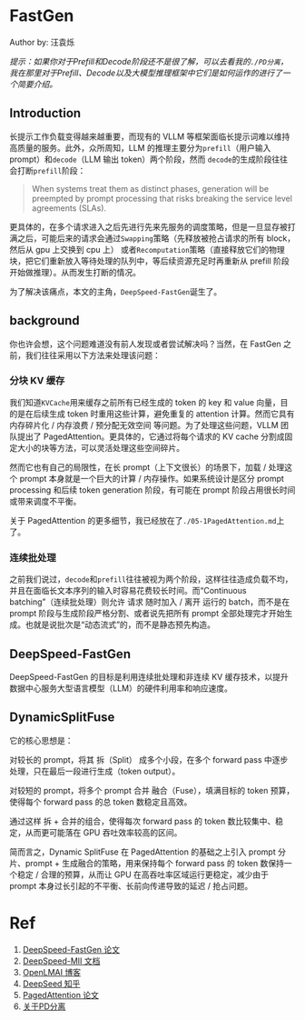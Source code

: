 # FastGen
Author by: 汪袁烁


*提示：如果你对于Prefill和Decode阶段还不是很了解，可以去看我的`./PD分离`，我在那里对于Prefill、Decode以及大模型推理框架中它们是如何运作的进行了一个简要介绍。*

## Introduction

长提示工作负载变得越来越重要，而现有的 VLLM 等框架面临长提示词难以维持高质量的服务。此外，众所周知，LLM 的推理主要分为`prefill`（用户输入 prompt）和`decode`（LLM 输出 token）两个阶段，然而 `decode`的生成阶段往往会打断`prefill`阶段：

>When systems treat them as distinct
>phases, generation will be preempted by prompt processing that risks breaking the service level
>agreements (SLAs).

更具体的，在多个请求进入之后先进行先来先服务的调度策略，但是一旦显存被打满之后，可能后来的请求会通过`Swapping`策略（先释放被抢占请求的所有 block，然后从 gpu 上交换到 cpu 上）
或者`Recomputation`策略（直接释放它们的物理块，把它们重新放入等待处理的队列中，等后续资源充足时再重新从 prefill 阶段开始做推理）。从而发生打断的情况。

为了解决该痛点，本文的主角，`DeepSpeed-FastGen`诞生了。


## background

你也许会想，这个问题难道没有前人发现或者尝试解决吗？当然，在 FastGen 之前，我们往往采用以下方法来处理该问题：

### 分块 KV 缓存

我们知道`KVCache`用来缓存之前所有已经生成的 token 的 key 和 value 向量，目的是在后续生成 token 时重用这些计算，避免重复的 attention 计算。然而它具有
内存碎片化 / 内存浪费 / 预分配无效空间 等问题。为了处理这些问题，VLLM 团队提出了 PagedAttention。更具体的，它通过将每个请求的 KV cache 分割成固定大小的块等方法，可以灵活处理这些空间碎片。

然而它也有自己的局限性，在长 prompt（上下文很长）的场景下，加载 / 处理这个 prompt 本身就是一个巨大的计算 / 内存操作。如果系统设计是区分 prompt processing 和后续 token generation 阶段，有可能在 prompt 阶段占用很长时间或带来调度不平衡。

关于 PagedAttention 的更多细节，我已经放在了`./05-1PagedAttention.md`上了。


### 连续批处理

之前我们说过，`decode`和`prefill`往往被视为两个阶段，这样往往造成负载不均，并且在面临长文本序列的输入时容易花费较长时间。而“Continuous batching”（连续批处理）则允许 请求 随时加入 / 离开 运行的 batch，而不是在 prompt 阶段与生成阶段严格分割、或者说先把所有 prompt 全部处理完才开始生成。也就是说批次是“动态流式”的，而不是静态预先构造。

## DeepSpeed-FastGen

DeepSpeed-FastGen 的目标是利用连续批处理和非连续 KV 缓存技术，以提升数据中心服务大型语言模型（LLM）的硬件利用率和响应速度。

## DynamicSplitFuse


它的核心思想是：

对较长的 prompt，将其 拆（Split） 成多个小段，在多个 forward pass 中逐步处理，只在最后一段进行生成（token output）。

对较短的 prompt，将多个 prompt 合并 融合（Fuse），填满目标的 token 预算，使得每个 forward pass 的总 token 数稳定且高效。

通过这样 拆 + 合并的组合，使得每次 forward pass 的 token 数比较集中、稳定，从而更可能落在 GPU 吞吐效率较高的区间。

简而言之，Dynamic SplitFuse 在 PagedAttention 的基础之上引入 prompt 分片、prompt + 生成融合的策略，用来保持每个 forward pass 的 token 数保持一个稳定 / 合理的预算，从而让 GPU 在高吞吐率区域运行更稳定，减少由于 prompt 本身过长引起的不平衡、长前向传递导致的延迟 / 抢占问题。




# Ref

1. [DeepSpeed-FastGen 论文](https://arxiv.org/pdf/2401.08671v1)
2. [DeepSpeed-MII 文档](https://deepspeed-mii.readthedocs.io/en/rtd-staging/)
3. [OpenLMAI 博客](https://openlm.ai/deepspeed-fastgen/)
4. [DeepSeed 知乎](https://zhuanlan.zhihu.com/p/665494115)
5. [PagedAttention 论文](https://arxiv.org/pdf/2309.06180)
6. [关于PD分离](https://www.bilibili.com/video/BV1wcdbYwE6s?spm_id_from=333.788.videopod.sections&vd_source=8a4545c25a1c1192fb4e7e037876e6f4)

